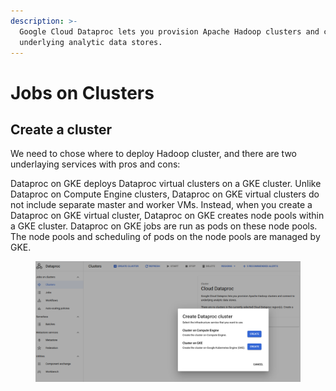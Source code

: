 ```yaml
---
description: >-
  Google Cloud Dataproc lets you provision Apache Hadoop clusters and connect to
  underlying analytic data stores.
---
```


# Jobs on Clusters

## Create a cluster

We need to chose where to deploy Hadoop cluster, and there are two underlaying services with pros and cons:

Dataproc on GKE deploys Dataproc virtual clusters on a GKE cluster. Unlike Dataproc on Compute Engine clusters, Dataproc on GKE virtual clusters do not include separate master and worker VMs. Instead, when you create a Dataproc on GKE virtual cluster, Dataproc on GKE creates node pools within a GKE cluster. Dataproc on GKE jobs are run as pods on these node pools. The node pools and scheduling of pods on the node pools are managed by GKE.

<figure><img src="../.gitbook/assets/image (1).png" alt=""><figcaption></figcaption></figure>
